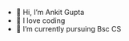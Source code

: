 - 👋 Hi, I’m Ankit Gupta 
- 👀 I love coding 
- 🌱 I’m currently pursuing Bsc CS
  

<!---
ankit70g/ankit70g is a ✨ special ✨ repository because its `README.md` (this file) appears on your GitHub profile.
You can click the Preview link to take a look at your changes.
--->
